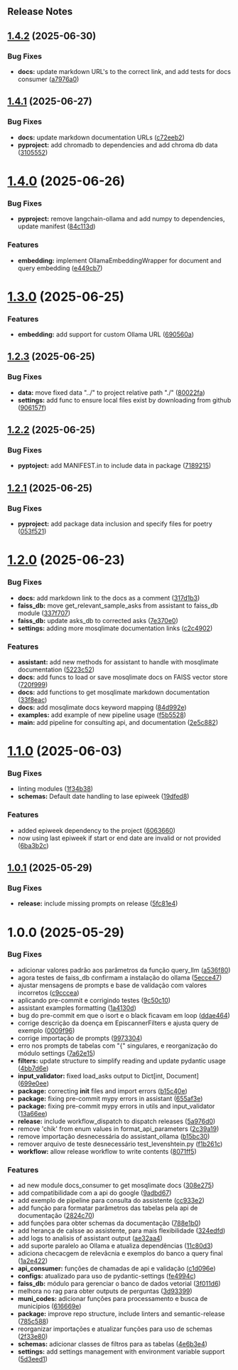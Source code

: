 Release Notes
---

## [1.4.2](https://github.com/Mosqlimate-project/mosqlimate-assistant/compare/1.4.1...1.4.2) (2025-06-30)


### Bug Fixes

* **docs:** update markdown URL's to the correct link, and add tests for docs consumer ([a7976a0](https://github.com/Mosqlimate-project/mosqlimate-assistant/commit/a7976a02140008605eaf5ad84f73c81d52c6ad78))

## [1.4.1](https://github.com/Mosqlimate-project/mosqlimate-assistant/compare/1.4.0...1.4.1) (2025-06-27)


### Bug Fixes

* **docs:** update markdown documentation URLs ([c72eeb2](https://github.com/Mosqlimate-project/mosqlimate-assistant/commit/c72eeb23e154fa322648ed492e5fc67857efde15))
* **pyproject:** add chromadb to dependencies and add chroma db data ([3105552](https://github.com/Mosqlimate-project/mosqlimate-assistant/commit/310555260d174577e907c94c4cbafbe0ba8dbb60))

# [1.4.0](https://github.com/Mosqlimate-project/mosqlimate-assistant/compare/1.3.0...1.4.0) (2025-06-26)


### Bug Fixes

* **pyproject:** remove langchain-ollama and add numpy to dependencies, update manifest ([84c113d](https://github.com/Mosqlimate-project/mosqlimate-assistant/commit/84c113dfb9373610fa2cb3298d92b01c5cc69ac4))


### Features

* **embedding:** implement OllamaEmbeddingWrapper for document and query embedding ([e449cb7](https://github.com/Mosqlimate-project/mosqlimate-assistant/commit/e449cb785ce8b82bad80bc0b269c0e3d50b1ff44))

# [1.3.0](https://github.com/Mosqlimate-project/mosqlimate-assistant/compare/1.2.3...1.3.0) (2025-06-25)


### Features

* **embedding:** add support for custom Ollama URL ([690560a](https://github.com/Mosqlimate-project/mosqlimate-assistant/commit/690560a55c831b2c5d6d1ab44784037cb9be2ad4))

## [1.2.3](https://github.com/Mosqlimate-project/mosqlimate-assistant/compare/1.2.2...1.2.3) (2025-06-25)


### Bug Fixes

* **data:** move fixed data "../" to project relative path "./" ([80022fa](https://github.com/Mosqlimate-project/mosqlimate-assistant/commit/80022fa297c07a2192ab417ac07f3fa9690ddade))
* **settings:** add func to ensure local files exist by downloading from github ([906157f](https://github.com/Mosqlimate-project/mosqlimate-assistant/commit/906157fba9155ab339a5712fb911edf55cc7c455))

## [1.2.2](https://github.com/Mosqlimate-project/mosqlimate-assistant/compare/1.2.1...1.2.2) (2025-06-25)


### Bug Fixes

* **pyptoject:** add MANIFEST.in to include data in package ([7189215](https://github.com/Mosqlimate-project/mosqlimate-assistant/commit/71892159e79e88bd6d979e7f404d0c70c6c2b4c8))

## [1.2.1](https://github.com/Mosqlimate-project/mosqlimate-assistant/compare/1.2.0...1.2.1) (2025-06-25)


### Bug Fixes

* **pyproject:** add package data inclusion and specify files for poetry ([053f521](https://github.com/Mosqlimate-project/mosqlimate-assistant/commit/053f521eb8f0f89ff1458b918964007c3e8bce08))

# [1.2.0](https://github.com/Mosqlimate-project/mosqlimate-assistant/compare/1.1.0...1.2.0) (2025-06-23)


### Bug Fixes

* **docs:** add markdown link to the docs as a comment ([317d1b3](https://github.com/Mosqlimate-project/mosqlimate-assistant/commit/317d1b334b4c799bea2ee947bcdb90807db4f48e))
* **faiss_db:** move get_relevant_sample_asks from assistant to faiss_db module ([337f707](https://github.com/Mosqlimate-project/mosqlimate-assistant/commit/337f70792c0996b038ee2771fe58a8b7868497f0))
* **faiss_db:** update asks_db to corrected asks ([7e370e0](https://github.com/Mosqlimate-project/mosqlimate-assistant/commit/7e370e0ec7ab6326d0d360be8af445ac05d3d858))
* **settings:** adding more mosqlimate documentation links ([c2c4902](https://github.com/Mosqlimate-project/mosqlimate-assistant/commit/c2c4902accaa9891dd5e7bbd8c35cd3abf9f41e3))


### Features

* **assistant:** add new methods for assistant to handle with mosqlimate documentation ([5223c52](https://github.com/Mosqlimate-project/mosqlimate-assistant/commit/5223c522bdb05cad3a0c358ffe681ea96ca2ad38))
* **docs:** add funcs to load or save mosqlimate docs on FAISS vector store ([720f999](https://github.com/Mosqlimate-project/mosqlimate-assistant/commit/720f9995def6f26a817e674eb599af061f7e20af))
* **docs:** add functions to get mosqlimate markdown documentation ([33f8eac](https://github.com/Mosqlimate-project/mosqlimate-assistant/commit/33f8eac9c75c3f549e39edd66829047829436a79))
* **docs:** add mosqlimate docs keyword mapping ([84d992e](https://github.com/Mosqlimate-project/mosqlimate-assistant/commit/84d992e2eeea2f13b8c937254c723fd5a5dd7636))
* **examples:** add example of new pipeline usage ([f5b5528](https://github.com/Mosqlimate-project/mosqlimate-assistant/commit/f5b55281659d885cb824fe2d94f3c7d997979ab5))
* **main:** add pipeline for consulting api, and documentation ([2e5c882](https://github.com/Mosqlimate-project/mosqlimate-assistant/commit/2e5c882bca85fc319056aaac3a59305a162a0343))

# [1.1.0](https://github.com/Mosqlimate-project/mosqlimate-assistant/compare/1.0.1...1.1.0) (2025-06-03)


### Bug Fixes

* linting modules ([1f34b38](https://github.com/Mosqlimate-project/mosqlimate-assistant/commit/1f34b38392640b0c757578ba16224aa3d12e59c3))
* **schemas:** Default date handling to lase epiweek ([19dfed8](https://github.com/Mosqlimate-project/mosqlimate-assistant/commit/19dfed85e888d2cc01ee6d972f70c5996c39a704))


### Features

* added epiweek dependency to the project ([6063660](https://github.com/Mosqlimate-project/mosqlimate-assistant/commit/6063660d4c89d8fa4e6776bc469424ebf679377b))
* now using last epiweek if start or end date are invalid or not provided ([6ba3b2c](https://github.com/Mosqlimate-project/mosqlimate-assistant/commit/6ba3b2c098c76be7cd100454805c992491a30523))

## [1.0.1](https://github.com/Mosqlimate-project/mosqlimate-assistant/compare/1.0.0...1.0.1) (2025-05-29)


### Bug Fixes

* **release:** include missing prompts on release ([5fc81e4](https://github.com/Mosqlimate-project/mosqlimate-assistant/commit/5fc81e4f749344b20ae0a90c6226e5c11f2240bc))

# 1.0.0 (2025-05-29)


### Bug Fixes

* adicionar valores padrão aos parâmetros da função query_llm ([a536f80](https://github.com/Mosqlimate-project/mosqlimate-assistant/commit/a536f80770064d0d498c3dd836c806e96a0f73cf))
* agora testes de faiss_db confirmam a instalação do ollama ([5ecce47](https://github.com/Mosqlimate-project/mosqlimate-assistant/commit/5ecce47b309f85be1c107dc51af52e4ec73e56b1))
* ajustar mensagens de prompts e base de validação com valores incorretos ([c9cccea](https://github.com/Mosqlimate-project/mosqlimate-assistant/commit/c9cccea73051285958a0781d6af95acc636470cb))
* aplicando pre-commit e corrigindo testes ([9c50c10](https://github.com/Mosqlimate-project/mosqlimate-assistant/commit/9c50c103fca280f4eeadf343c1a5985e6eb8f69d))
* assistant examples formatting ([1a4130d](https://github.com/Mosqlimate-project/mosqlimate-assistant/commit/1a4130dae10f735e1f6f96d39b02e3100ac3829e))
* bug do pre-commit em que o isort e o black ficavam em loop ([ddae464](https://github.com/Mosqlimate-project/mosqlimate-assistant/commit/ddae464c1f26d2dfe3713c95c4f2b03d45f08e71))
* corrige descrição da doença em EpiscannerFilters e ajusta query de exemplo ([0009f96](https://github.com/Mosqlimate-project/mosqlimate-assistant/commit/0009f9679151e4c39b245890e02dd0cac7e866ee))
* corrige importação de prompts ([9973304](https://github.com/Mosqlimate-project/mosqlimate-assistant/commit/99733045f51fc75b1493ee17dd520891adf99b98))
* erro nos prompts de tabelas com "{" singulares, e reorganização do módulo settings ([7a62e15](https://github.com/Mosqlimate-project/mosqlimate-assistant/commit/7a62e159f41d66c8542725a3e276e4ca2185064e))
* **filters:** update structure to simplify reading and update pydantic usage ([4bb7d6e](https://github.com/Mosqlimate-project/mosqlimate-assistant/commit/4bb7d6edf228ee6572ee6add237c7dfda317eda1))
* **input_validator:** fixed load_asks output to Dict[int, Document] ([699e0ee](https://github.com/Mosqlimate-project/mosqlimate-assistant/commit/699e0ee99d4d7ea2cb60e6d22e406e556abae71d))
* **package:** correcting __init__ files and import errors ([b15c40e](https://github.com/Mosqlimate-project/mosqlimate-assistant/commit/b15c40eee4d4f3355779808826127753a6b59bc7))
* **package:** fixing pre-commit mypy errors in assistant ([655af3e](https://github.com/Mosqlimate-project/mosqlimate-assistant/commit/655af3e1c510aba727a54fe791aeb6527d28effb))
* **package:** fixing pre-commit mypy errors in utils and input_validator ([13a66ee](https://github.com/Mosqlimate-project/mosqlimate-assistant/commit/13a66ee7426f86bb9ee8d496ad8e7cfaa6f21fb2))
* **release:** include workflow_dispatch to dispatch releases ([5a976d0](https://github.com/Mosqlimate-project/mosqlimate-assistant/commit/5a976d0b77c30dcd3561535e361ad0e86734c392))
* remove 'chik' from enum values in format_api_parameters ([2c39a19](https://github.com/Mosqlimate-project/mosqlimate-assistant/commit/2c39a19e1bbe7fbf6684d92e05cb6bd89d7c39fa))
* remove importação desnecessária do assistant_ollama ([b15bc30](https://github.com/Mosqlimate-project/mosqlimate-assistant/commit/b15bc30a2a406a3f8bf70b1d27f8d1a970335b23))
* remover arquivo de teste desnecessário test_levenshtein.py ([f1b261c](https://github.com/Mosqlimate-project/mosqlimate-assistant/commit/f1b261c3daae49a403354a901da12501dba884ef))
* **workflow:** allow release workflow to write contents ([8071ff5](https://github.com/Mosqlimate-project/mosqlimate-assistant/commit/8071ff5563ac3d7eb3b5f369e53e50f45aaf26e5))


### Features

* ad new module docs_consumer to get mosqlimate docs ([308e275](https://github.com/Mosqlimate-project/mosqlimate-assistant/commit/308e2754c15d22a1c4d86656cadcdfa6c851c45a))
* add compatibilidade com a api do google ([9adbd67](https://github.com/Mosqlimate-project/mosqlimate-assistant/commit/9adbd67e35044b88ec9111e62a82738943cbe639))
* add exemplo de pipeline para consulta do assistente ([cc933e2](https://github.com/Mosqlimate-project/mosqlimate-assistant/commit/cc933e2df19f47afacf17ef4b13a34826230dc0a))
* add função para formatar parâmetros das tabelas pela api de documentação ([2824c70](https://github.com/Mosqlimate-project/mosqlimate-assistant/commit/2824c70e29c0d45559eacefa720375ad7de86f73))
* add funções para obter schemas da documentação ([788e1b0](https://github.com/Mosqlimate-project/mosqlimate-assistant/commit/788e1b0765b638e205e3116b83a280eb1948cd2e))
* add herança de calsse ao assistente, para mais flexibilidade ([324edfd](https://github.com/Mosqlimate-project/mosqlimate-assistant/commit/324edfd5479210515b818ed8b46051d2077731b6))
* add logs to analisis of assistant output ([ae32aa4](https://github.com/Mosqlimate-project/mosqlimate-assistant/commit/ae32aa400e9d0562c7235b93c6ce67553ab9e287))
* add suporte paralelo ao Ollama e atualiza dependências ([11c80d3](https://github.com/Mosqlimate-project/mosqlimate-assistant/commit/11c80d36e9f8ae84e1905a3eedec7ab4a8334d1f))
* adiciona checacgem de relevâcnia e exemplos do banco a query final ([1a2e422](https://github.com/Mosqlimate-project/mosqlimate-assistant/commit/1a2e422d270035b75c38951497e2789565ae34fe))
* **api_consumer:** funções de chamadas de api e validação ([c1d096e](https://github.com/Mosqlimate-project/mosqlimate-assistant/commit/c1d096e742c4e709b5363149964b15479f70c637))
* **configs:** atualizado para uso de pydantic-settings ([fe4994c](https://github.com/Mosqlimate-project/mosqlimate-assistant/commit/fe4994c33ccc8834554f17e41951b5aeb059663d))
* **faiss_db:** módulo para gerenciar o banco de dados vetorial ([3f011d6](https://github.com/Mosqlimate-project/mosqlimate-assistant/commit/3f011d657a4387a0344d3097eeb82986bc614fd2))
* melhora no rag para obter outputs de perguntas ([3d93399](https://github.com/Mosqlimate-project/mosqlimate-assistant/commit/3d9339917c83de9f570f53c409ec7676a9131453))
* **muni_codes:** adicionar funções para processamento e busca de municípios ([616669e](https://github.com/Mosqlimate-project/mosqlimate-assistant/commit/616669eead9a82cc01d43257dfcd2bcd371612f8))
* **package:** improve repo structure, include linters and semantic-release ([785c588](https://github.com/Mosqlimate-project/mosqlimate-assistant/commit/785c588e3372665eec6b08ab2e809c28168d21a1))
* reorganizar importações e atualizar funções para uso de schemas ([2f33e80](https://github.com/Mosqlimate-project/mosqlimate-assistant/commit/2f33e802a589133967f230c1a7baa554878b6e83))
* **schemas:** adicionar classes de filtros para as tabelas ([4e6b3e4](https://github.com/Mosqlimate-project/mosqlimate-assistant/commit/4e6b3e44cd9f27252c7ba2bb1b355edefbc4f7f5))
* **settings:** add settings management with environment variable support ([5d3eed1](https://github.com/Mosqlimate-project/mosqlimate-assistant/commit/5d3eed1432ec6c8c3035de37a2aebeb19d49870a))
